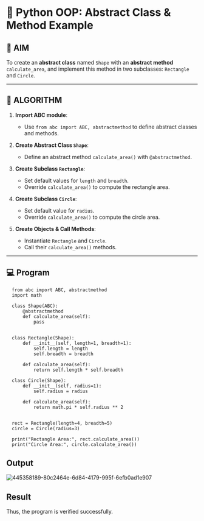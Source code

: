 # 🐍 Python OOP: Abstract Class & Method Example

## 🎯 AIM

To create an **abstract class** named `Shape` with an **abstract method** `calculate_area`, and implement this method in two subclasses: `Rectangle` and `Circle`.

---

## 🧠 ALGORITHM

1. **Import ABC module**:
   - Use `from abc import ABC, abstractmethod` to define abstract classes and methods.

2. **Create Abstract Class `Shape`**:
   - Define an abstract method `calculate_area()` with `@abstractmethod`.

3. **Create Subclass `Rectangle`**:
   - Set default values for `length` and `breadth`.
   - Override `calculate_area()` to compute the rectangle area.

4. **Create Subclass `Circle`**:
   - Set default value for `radius`.
   - Override `calculate_area()` to compute the circle area.

5. **Create Objects & Call Methods**:
   - Instantiate `Rectangle` and `Circle`.
   - Call their `calculate_area()` methods.

---

## 💻 Program
```
  from abc import ABC, abstractmethod
  import math
  
  class Shape(ABC):
      @abstractmethod
      def calculate_area(self):
          pass
  
  
  class Rectangle(Shape):
      def __init__(self, length=1, breadth=1):
          self.length = length
          self.breadth = breadth
  
      def calculate_area(self):
          return self.length * self.breadth
  
  class Circle(Shape):
      def __init__(self, radius=1):
          self.radius = radius
  
      def calculate_area(self):
          return math.pi * self.radius ** 2
  
  
  rect = Rectangle(length=4, breadth=5)
  circle = Circle(radius=3)
  
  print("Rectangle Area:", rect.calculate_area())
  print("Circle Area:", circle.calculate_area())
```
## Output
![445358189-80c2464e-6d84-4179-995f-6efb0ad1e907](https://github.com/user-attachments/assets/60c31247-e6b6-4354-b2b8-08b24babcffb)

## Result
Thus, the program is verified successfully.



